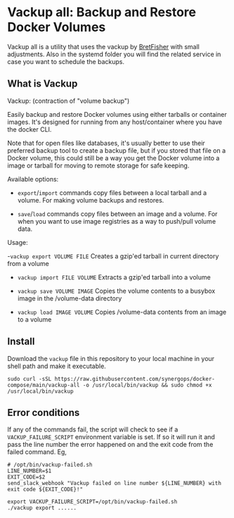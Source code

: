 # Vackup all: Backup and Restore Docker Volumes

Vackup all is a utility that uses the vackup by [BretFisher](https://github.com/BretFisher/docker-vackup) with small adjustments. Also in the systemd folder you will find the related service in case you want to schedule the backups.

## What is Vackup
Vackup: (contraction of "volume backup")

Easily backup and restore Docker volumes using either tarballs or container images.  It's designed for running from any host/container where you have the docker CLI.

Note that for open files like databases, it's usually better to use their preferred backup tool to create a backup file,
but if you stored that file on a Docker volume, this could still be a way you get the Docker volume into a image or tarball for moving to remote storage for safe keeping.

Available options:
- `export`/`import` commands copy files between a local tarball and a volume.
For making volume backups and restores.

- `save`/`load` commands copy files between an image and a volume.
For when you want to use image registries as a way to push/pull volume data.

Usage:

-`vackup export VOLUME FILE`
  Creates a gzip'ed tarball in current directory from a volume

- `vackup import FILE VOLUME`
  Extracts a gzip'ed tarball into a volume

- `vackup save VOLUME IMAGE`
  Copies the volume contents to a busybox image in the /volume-data directory

- `vackup load IMAGE VOLUME`
  Copies /volume-data contents from an image to a volume

## Install

Download the `vackup` file in this repository to your local machine in your shell path and make it executable.

```shell
sudo curl -sSL https://raw.githubusercontent.com/synergops/docker-compose/main/vackup-all -o /usr/local/bin/vackup && sudo chmod +x /usr/local/bin/vackup
```

## Error conditions

If any of the commands fail, the script will check to see if a `VACKUP_FAILURE_SCRIPT` environment variable is set.  If so it will run it and pass the line number the error happened on and the exit code from the failed command.  Eg,

```shell
# /opt/bin/vackup-failed.sh
LINE_NUMBER=$1
EXIT_CODE=$2
send_slack_webhook "Vackup failed on line number ${LINE_NUMBER} with exit code ${EXIT_CODE}!"
```

```shell
export VACKUP_FAILURE_SCRIPT=/opt/bin/vackup-failed.sh
./vackup export ......
```
